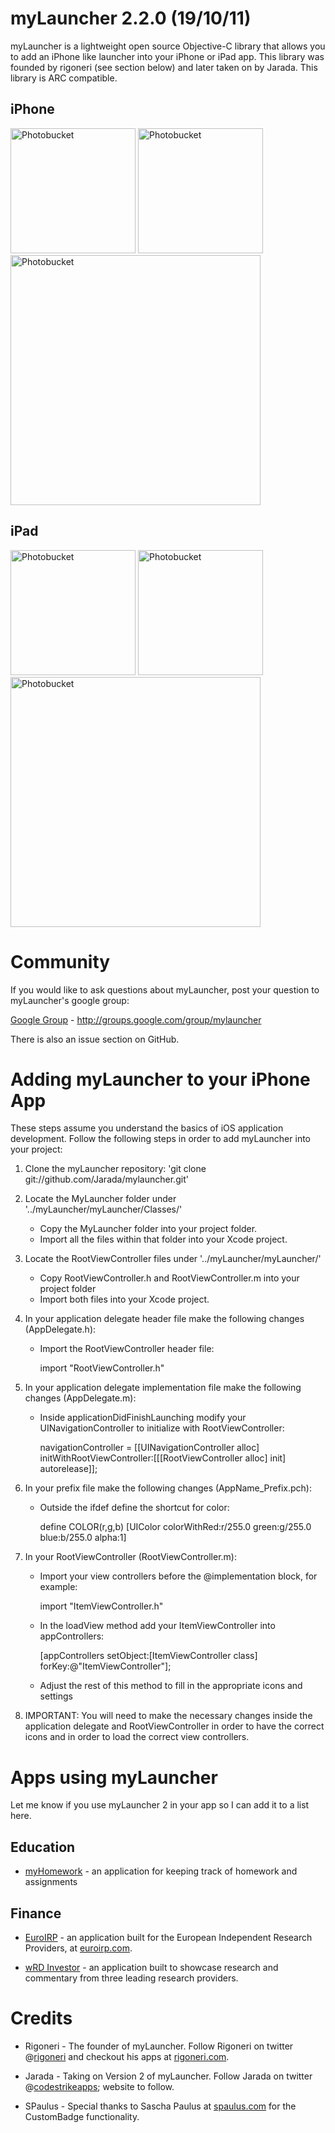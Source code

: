 myLauncher 2.2.0 (19/10/11)
===========================

myLauncher is a lightweight open source Objective-C library that allows you to add an iPhone like launcher into your iPhone or iPad app. This library was founded by rigoneri (see section below) and later taken on by Jarada. This library is ARC compatible.

iPhone
------

<a href="http://s107.photobucket.com/albums/m308/Jarada/myLauncher2/?action=view&amp;current=MyLauncher2-iPhone-1.png" target="_blank"><img src="http://i107.photobucket.com/albums/m308/Jarada/myLauncher2/MyLauncher2-iPhone-1.png" border="0" alt="Photobucket" width="200px"></a>
<a href="http://s107.photobucket.com/albums/m308/Jarada/myLauncher2/?action=view&amp;current=MyLauncher2-iPhone-2.png" target="_blank"><img src="http://i107.photobucket.com/albums/m308/Jarada/myLauncher2/MyLauncher2-iPhone-2.png" border="0" alt="Photobucket" width="200px"></a>
<a href="http://s107.photobucket.com/albums/m308/Jarada/myLauncher2/?action=view&amp;current=MyLauncher2-iPhone-3.png" target="_blank"><img src="http://i107.photobucket.com/albums/m308/Jarada/myLauncher2/MyLauncher2-iPhone-3.png" border="0" alt="Photobucket" width="400px"></a>

iPad
----

<a href="http://s107.photobucket.com/albums/m308/Jarada/myLauncher2/?action=view&amp;current=MyLauncher2-iPad-1.png" target="_blank"><img src="http://i107.photobucket.com/albums/m308/Jarada/myLauncher2/MyLauncher2-iPad-1.png" border="0" alt="Photobucket" width="200px"></a>
<a href="http://s107.photobucket.com/albums/m308/Jarada/myLauncher2/?action=view&amp;current=MyLauncher2-iPad-2.png" target="_blank"><img src="http://i107.photobucket.com/albums/m308/Jarada/myLauncher2/MyLauncher2-iPad-2.png" border="0" alt="Photobucket" width="200px"></a>
<a href="http://s107.photobucket.com/albums/m308/Jarada/myLauncher2/?action=view&amp;current=MyLauncher2-iPad-3.png" target="_blank"><img src="http://i107.photobucket.com/albums/m308/Jarada/myLauncher2/MyLauncher2-iPad-3.png" border="0" alt="Photobucket" width="400px"></a>

Community
=========

If you would like to ask questions about myLauncher, post your question to myLauncher's google group: 

[Google Group][] - http://groups.google.com/group/mylauncher

There is also an issue section on GitHub.

Adding myLauncher to your iPhone App
====================================

These steps assume you understand the basics of iOS application development.
Follow the following steps in order to add myLauncher into your project:

1. Clone the myLauncher repository: 'git clone git://github.com/Jarada/mylauncher.git'

2. Locate the MyLauncher folder under '../myLauncher/myLauncher/Classes/' 
	* Copy the MyLauncher folder into your project folder.
 	* Import all the files within that folder into your Xcode project.

3. Locate the RootViewController files under '../myLauncher/myLauncher/'
	* Copy RootViewController.h and RootViewController.m into your project folder
	* Import both files into your Xcode project.

4. In your application delegate header file make the following changes (AppDelegate.h):
	* Import the RootViewController header file:
		
		import "RootViewController.h"
		
5. In your application delegate implementation file make the following changes (AppDelegate.m):	
	* Inside applicationDidFinishLaunching modify your UINavigationController to initialize with RootViewController:
		
		navigationController = [[UINavigationController alloc] initWithRootViewController:[[[RootViewController alloc] init] autorelease]];
		
6. In your prefix file make the following changes (AppName_Prefix.pch):	
	* Outside the ifdef define the shortcut for color:
	
		define COLOR(r,g,b) [UIColor colorWithRed:r/255.0 green:g/255.0 blue:b/255.0 alpha:1]
		
7. In your RootViewController (RootViewController.m):
	* Import your view controllers before the @implementation block, for example:
	
		import "ItemViewController.h"
		
	* In the loadView method add your ItemViewController into appControllers:
	
		[appControllers setObject:[ItemViewController class] forKey:@"ItemViewController"];
		
	* Adjust the rest of this method to fill in the appropriate icons and settings
	
8. IMPORTANT: You will need to make the necessary changes inside the application delegate and RootViewController in order to have the correct icons and in order to load the correct view controllers. 

Apps using myLauncher
=====================

Let me know if you use myLauncher 2 in your app so I can add it to a list here.

Education
---------

* [myHomework][] - an application for keeping track of homework and assignments

Finance
-------

* [EuroIRP][] - an application built for the European Independent Research Providers, at [euroirp.com][].

* [wRD Investor][] - an application built to showcase research and commentary from three leading research providers.

Credits
=======
* Rigoneri - The founder of myLauncher. Follow Rigoneri on twitter @[rigoneri][] and checkout his apps at [rigoneri.com][].

* Jarada - Taking on Version 2 of myLauncher. Follow Jarada on twitter @[codestrikeapps][]; website to follow.

* SPaulus - Special thanks to Sascha Paulus at [spaulus.com][] for the CustomBadge functionality.

[myLauncher Demo Video]: http://www.youtube.com/watch?v=D6SVYLfAO-Q
[Google Group]: http://groups.google.com/group/mylauncher
[myHomework]: http://itunes.apple.com/us/app/myhomework/id303490844
[EuroIRP]: http://itunes.apple.com/us/app/euroirp-research/id440529162?mt=8
[euroirp.com]: http://www.euroirp.com/
[wRD Investor]: http://itunes.apple.com/app/id446377194
[rigoneri]: http://www.twitter.com/rigoneri
[rigoneri.com]: http://www.rigoneri.com
[codestrikeapps]: http://www.twitter.com/codestrikeapps
[spaulus.com]: http://www.spaulus.com/
